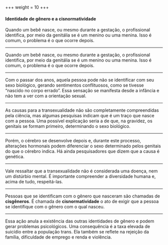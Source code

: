 +++
weight = 10
+++


#### Identidade de gênero e a cisnormatividade

Quando um bebê nasce, ou mesmo durante a gestação, o profissional identifica, por meio da genitália se é um menino ou uma menina. Isso é comum, o problema é o que ocorre depois.

---

Quando um bebê nasce, ou mesmo durante a gestação, o profissional identifica, por meio da genitália se é um menino ou uma menina. Isso é comum, o problema é o que ocorre depois.

---

Com o passar dos anos, aquela pessoa pode não se identificar com seu sexo biológico, gerando sentimentos conflituosos, como se tivesse “nascido no corpo errado”.  Essa sensação se manifesta desde a infância e não tem a ver com a orientação sexual.

---

As causas para a transexualidade não são completamente compreendidas pela ciência, mas algumas pesquisas indicam que é um traço que nasce com a pessoa. Uma possível explicação seria a de que, na gravidez, os genitais se formam primeiro, determinando o sexo biológico.

---

Porém, o cérebro se desenvolve depois e, durante este processo, alterações hormonais podem diferenciar o sexo determinado pelos genitais do que o cérebro indica. Há ainda pesquisadores que dizem que a causa é genética.

---

Vale ressaltar que a transexualidade não é considerada uma doença, nem um distúrbio mental. É importante compreender a diversidade humana e, acima de tudo, respeitá-las.

---

Pessoas que se identificam com o gênero que nasceram são chamadas de <strong>cisgêneros</strong>. É chamada de <strong>cisnormatividade</strong> o ato de exigir que a pessoa se identifique com o gênero com o qual nasceu.

---

Essa ação anula a existência das outras identidades de gênero e podem gerar problemas psicológicos. Uma consequência é a taxa elevada de suicídio entre a população trans.  Ela também se reflete na rejeição da família, dificuldade de emprego e renda e violência.
